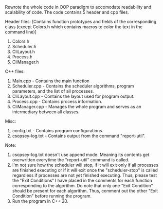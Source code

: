 Rewrote the whole code in OOP paradigm to accomodate readability and scalability of code. The code contains 5 header and cpp files.

Header files: [Contains function prototypes and fields of the corresponding class (except Colors.h which contains macros to color the text in the command line)]
1) Colors.h
2) Scheduler.h
3) CliLayout.h
4) Process.h
5) CliManager.h

C++ files:
1) Main.cpp - Contains the main function
2) Scheduler.cpp - Contains the scheduler algorithms, program parameters, and the list of all processes.
3) CliLayout.cpp - Contains the layout used for program output.
4) Process.cpp - Contains process information.
5) CliManager.cpp - Manages the whole program and serves as an intermediary between all classes.

Misc:
1) config.txt - Contains program configurations.
2) csopsey-log.txt - Contains output from the command "report-util".

Note:
1) csopsey-log.txt doesn't use append mode. Meaning its contents get overwritten everytime the "report-util" command is called.
2) I'm not sure how the scheduler will stop, if it will exit only if all processes are finished executing or if it will exit once the "scheduler-stop" is called regardless if processes are not yet finished executing. Thus, please test the "Exit Conditions" I have placed in the comments for each function corresponding to the algorithm. Do note that only one "Exit Condition" should be present for each algorithm. Thus, comment out the other "Exit Condition" before running the program.
3) Run the program in C++ 20.
